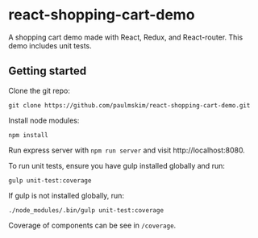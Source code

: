 # react-shopping-cart-demo

A shopping cart demo made with React, Redux, and React-router.
This demo includes unit tests.

## Getting started

Clone the git repo:

```
git clone https://github.com/paulmskim/react-shopping-cart-demo.git
```

Install node modules:

```
npm install
```

Run express server with `npm run server` and visit http://localhost:8080.

To run unit tests, ensure you have gulp installed globally and run:

```
gulp unit-test:coverage
```

If gulp is not installed globally, run:

```
./node_modules/.bin/gulp unit-test:coverage
```

Coverage of components can be see in `/coverage`.

